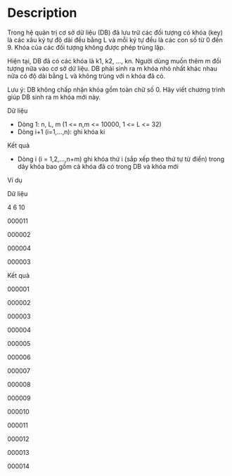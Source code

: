 # Description

Trong hệ quản trị cơ sở dữ liệu (DB) đã lưu trữ các đối tượng có khóa (key) là các xâu ký tự độ dài đều bằng L và mỗi ký tự đều là các con số từ 0 đến 9. Khóa của các đối tượng không được phép trùng lặp. 

Hiện tại, DB đã có các khóa là k1, k2, ..., kn. Người dùng muốn thêm m đối tượng nữa vào cơ sở dữ liệu. DB phải sinh ra m khóa nhỏ nhất khác nhau nữa có độ dài bằng L và không trùng với n khóa đã có. 

Lưu ý: DB không chấp nhận khóa gồm toàn chữ số 0.
Hãy viết chương trình giúp DB sinh ra m khóa mới này.

Dữ liệu

- Dòng 1: n, L, m (1 <= n,m <= 10000, 1 <= L <= 32)
- Dòng i+1 (i=1,...,n): ghi khóa ki

Kết quả
- Dòng i (i = 1,2,...,n+m) ghi khóa thứ i (sắp xếp theo thứ tự từ điển) trong dãy khóa bao gồm cả khóa đã có trong DB và khóa mới 

Ví dụ

Dữ liệu

4 6 10

000011

000002

000004

000003


Kết quả 

000001

000002

000003

000004

000005

000006

000007

000008

000009

000010

000011

000012

000013

000014